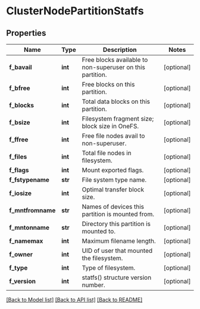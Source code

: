 # ClusterNodePartitionStatfs

## Properties
Name | Type | Description | Notes
------------ | ------------- | ------------- | -------------
**f_bavail** | **int** | Free blocks available to non-superuser on this partition. | [optional] 
**f_bfree** | **int** | Free blocks on this partition. | [optional] 
**f_blocks** | **int** | Total data blocks on this partition. | [optional] 
**f_bsize** | **int** | Filesystem fragment size; block size in OneFS. | [optional] 
**f_ffree** | **int** | Free file nodes avail to non-superuser. | [optional] 
**f_files** | **int** | Total file nodes in filesystem. | [optional] 
**f_flags** | **int** | Mount exported flags. | [optional] 
**f_fstypename** | **str** | File system type name. | [optional] 
**f_iosize** | **int** | Optimal transfer block size. | [optional] 
**f_mntfromname** | **str** | Names of devices this partition is mounted from. | [optional] 
**f_mntonname** | **str** | Directory this partition is mounted to. | [optional] 
**f_namemax** | **int** | Maximum filename length. | [optional] 
**f_owner** | **int** | UID of user that mounted the filesystem. | [optional] 
**f_type** | **int** | Type of filesystem. | [optional] 
**f_version** | **int** | statfs() structure version number. | [optional] 

[[Back to Model list]](../README.md#documentation-for-models) [[Back to API list]](../README.md#documentation-for-api-endpoints) [[Back to README]](../README.md)


